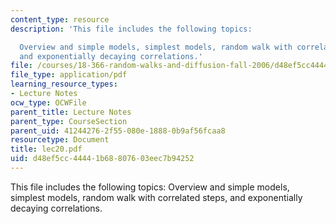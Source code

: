 ```yaml
---
content_type: resource
description: 'This file includes the following topics:

  Overview and simple models, simplest models, random walk with correlated steps,
  and exponentially decaying correlations.'
file: /courses/18-366-random-walks-and-diffusion-fall-2006/d48ef5cc44441b68807603eec7b94252_lec20.pdf
file_type: application/pdf
learning_resource_types:
- Lecture Notes
ocw_type: OCWFile
parent_title: Lecture Notes
parent_type: CourseSection
parent_uid: 41244276-2f55-080e-1888-0b9af56fcaa8
resourcetype: Document
title: lec20.pdf
uid: d48ef5cc-4444-1b68-8076-03eec7b94252
---
```

This file includes the following topics:
Overview and simple models, simplest models, random walk with correlated steps, and exponentially decaying correlations.


